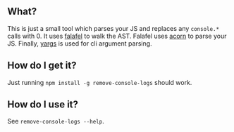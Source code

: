 What?
-----

This is just a small tool which parses your JS and replaces any `console.*` calls
with 0. It uses [falafel](https://github.com/substack/node-falafel) to walk the AST.
Falafel uses [acorn](https://github.com/ternjs/acorn) to parse your JS.
Finally, [yargs](https://github.com/yargs/yargs) is used for cli argument parsing.

How do I get it?
----------------

Just running `npm install -g remove-console-logs` should work.


How do I use it?
----------------

See `remove-console-logs --help`.

